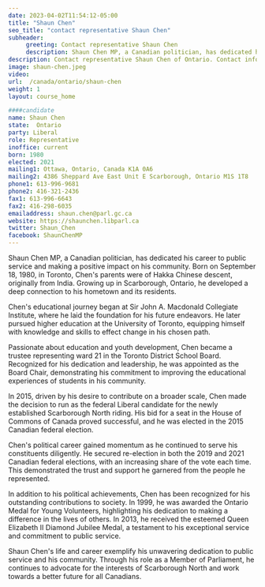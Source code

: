 ```yaml
---
date: 2023-04-02T11:54:12-05:00
title: "Shaun Chen"
seo_title: "contact representative Shaun Chen"
subheader:
     greeting: Contact representative Shaun Chen
     description: Shaun Chen MP, a Canadian politician, has dedicated his career to public service and making a positive impact on his community.
description: Contact representative Shaun Chen of Ontario. Contact information for Shaun Chen includes email address, phone number, and mailing address.
image: shaun-chen.jpeg
video:
url:  /canada/ontario/shaun-chen
weight: 1
layout: course_home

####candidate
name: Shaun Chen
state:	Ontario
party: Liberal
role: Representative
inoffice: current
born: 1980
elected: 2021
mailing1: Ottawa, Ontario, Canada K1A 0A6
mailing2: 4386 Sheppard Ave East Unit E Scarborough, Ontario M1S 1T8
phone1: 613-996-9681
phone2: 416-321-2436
fax1: 613-996-6643
fax2: 416-298-6035
emailaddress: shaun.chen@parl.gc.ca
website: https://shaunchen.libparl.ca
twitter: Shaun_Chen
facebook: ShaunChenMP
---
```


Shaun Chen MP, a Canadian politician, has dedicated his career to public service and making a positive impact on his community. Born on September 18, 1980, in Toronto, Chen's parents were of Hakka Chinese descent, originally from India. Growing up in Scarborough, Ontario, he developed a deep connection to his hometown and its residents.

Chen's educational journey began at Sir John A. Macdonald Collegiate Institute, where he laid the foundation for his future endeavors. He later pursued higher education at the University of Toronto, equipping himself with knowledge and skills to effect change in his chosen path.

Passionate about education and youth development, Chen became a trustee representing ward 21 in the Toronto District School Board. Recognized for his dedication and leadership, he was appointed as the Board Chair, demonstrating his commitment to improving the educational experiences of students in his community.

In 2015, driven by his desire to contribute on a broader scale, Chen made the decision to run as the federal Liberal candidate for the newly established Scarborough North riding. His bid for a seat in the House of Commons of Canada proved successful, and he was elected in the 2015 Canadian federal election.

Chen's political career gained momentum as he continued to serve his constituents diligently. He secured re-election in both the 2019 and 2021 Canadian federal elections, with an increasing share of the vote each time. This demonstrated the trust and support he garnered from the people he represented.

In addition to his political achievements, Chen has been recognized for his outstanding contributions to society. In 1999, he was awarded the Ontario Medal for Young Volunteers, highlighting his dedication to making a difference in the lives of others. In 2013, he received the esteemed Queen Elizabeth II Diamond Jubilee Medal, a testament to his exceptional service and commitment to public service.

Shaun Chen's life and career exemplify his unwavering dedication to public service and his community. Through his role as a Member of Parliament, he continues to advocate for the interests of Scarborough North and work towards a better future for all Canadians.
